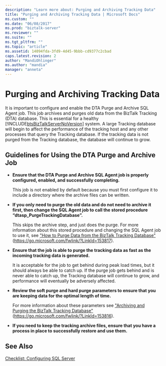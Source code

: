 ```yaml
---
description: "Learn more about: Purging and Archiving Tracking Data"
title: "Purging and Archiving Tracking Data | Microsoft Docs"
ms.custom: ""
ms.date: "06/08/2017"
ms.prod: "biztalk-server"
ms.reviewer: ""
ms.suite: ""
ms.tgt_pltfrm: ""
ms.topic: "article"
ms.assetid: 14094fda-3fd9-4d45-9bbb-cd9377c2cbad
caps.latest.revision: 2
author: "MandiOhlinger"
ms.author: "mandia"
manager: "anneta"
---
```

# Purging and Archiving Tracking Data
It is important to configure and enable the DTA Purge and Archive SQL Agent job. This job archives and purges old data from the BizTalk Tracking (DTA) database. This is essential for a healthy [!INCLUDE[btsBizTalkServerNoVersion](../includes/btsbiztalkservernoversion-md.md)] system. A large Tracking database will begin to affect the performance of the tracking host and any other processes that query the Tracking database. If the tracking data is not purged from the Tracking database, the database will continue to grow.

## Guidelines for Using the DTA Purge and Archive Job

-   **Ensure that the DTA Purge and Archive SQL Agent job is properly configured, enabled, and successfully completing.**

     This job is not enabled by default because you must first configure it to include a directory where the archive files can be written.

-   **If you only need to purge the old data and do not need to archive it first, then change the SQL Agent job to call the stored procedure “dtasp_PurgeTrackingDatabase”.**

     This skips the archive step, and just does the purge. For more information about this stored procedure and changing the SQL Agent job to use it, see ["How to Purge Data from the BizTalk Tracking Database"](https://go.microsoft.com/fwlink/?LinkId=153817) (https://go.microsoft.com/fwlink/?LinkId=153817).

-   **Ensure that the job is able to purge the tracking data as fast as the incoming tracking data is generated.**

     It is acceptable for the job to get behind during peak load times, but it should always be able to catch up. If the purge job gets behind and is never able to catch up, the Tracking database will continue to grow, and performance will eventually be adversely affected.

-   **Review the soft purge and hard purge parameters to ensure that you are keeping data for the optimal length of time.**

     For more information about these parameters see ["Archiving and Purging the BizTalk Tracking Database"](https://go.microsoft.com/fwlink/?LinkId=153816) (https://go.microsoft.com/fwlink/?LinkId=153816).

-   **If you need to keep the tracking archive files, ensure that you have a process in place to successfully restore and use them.**

## See Also
 [Checklist: Configuring SQL Server](~/technical-guides/checklist-configuring-sql-server.md)
